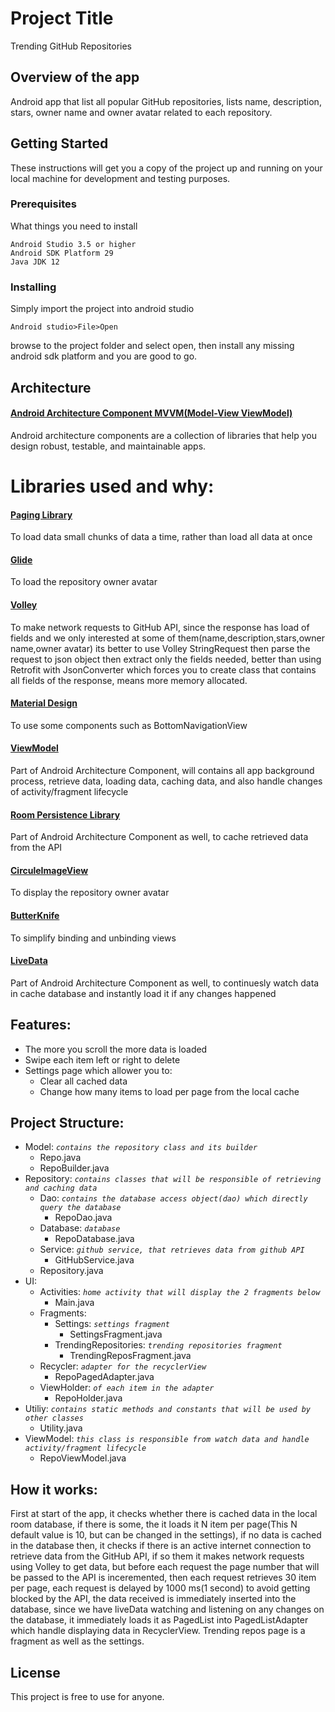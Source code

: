 # Project Title

Trending GitHub Repositories

## Overview of the app

Android app that list all popular GitHub repositories, lists name, description, stars, owner name and owner avatar related to each repository.

## Getting Started

These instructions will get you a copy of the project up and running on your local machine for development and testing purposes.

### Prerequisites

What things you need to install
```
Android Studio 3.5 or higher
Android SDK Platform 29
Java JDK 12
```

### Installing

Simply import the project into android studio

```
Android studio>File>Open
```
browse to the project folder and select open, then install any missing android sdk platform and you are good to go.

## Architecture

#### [Android Architecture Component MVVM(Model-View ViewModel)](https://developer.android.com/topic/libraries/architecture)
 Android architecture components are a collection of libraries that help you design robust, testable, and maintainable apps.

# Libraries used and why:

#### [Paging Library](https://developer.android.com/topic/libraries/architecture/paging)
To load data small chunks of data a time, rather than load all data at once

#### [Glide](https://github.com/bumptech/glide)
To load the repository owner avatar

#### [Volley](https://developer.android.com/training/volley)
To make network requests to GitHub API, since the response has load of fields and we only interested at some of 		them(name,description,stars,owner name,owner avatar) its better to use Volley StringRequest then parse the request to 		json object then extract only the fields needed, better than using Retrofit with JsonConverter which forces you to create 	class that contains all fields of the response, means more memory allocated.

#### [Material Design](https://material.io/develop/android/docs/getting-started/)
To use some components such as BottomNavigationView

#### [ViewModel](https://developer.android.com/topic/libraries/architecture/viewmodel)
Part of Android Architecture Component, will contains all app background process, retrieve data, loading data, caching 	data, and also handle changes of activity/fragment lifecycle

#### [Room Persistence Library](https://developer.android.com/topic/libraries/architecture/room)
Part of Android Architecture Component as well, to cache retrieved data from the API

#### [CirculeImageView](https://github.com/hdodenhof/CircleImageView)
To display the repository owner avatar

#### [ButterKnife](https://jakewharton.github.io/butterknife/)
To simplify binding and unbinding views

#### [LiveData](https://developer.android.com/topic/libraries/architecture/livedata)
Part of Android Architecture Component as well, to continuesly watch data in cache database and instantly load it if any 	changes happened

## Features:

* The more you scroll the more data is loaded
* Swipe each item left or right to delete
* Settings page which allower you to:
	* Clear all cached data
	* Change how many items to load per page from the local cache

## Project Structure:

* Model:    *`contains the repository class and its builder`*
	* Repo.java
	* RepoBuilder.java
* Repository:  *`contains classes that will be responsible of retrieving and caching data`*
	* Dao:  *`contains the database access object(dao) which directly query the database`*
		* RepoDao.java
	* Database:  *`database`*
		* RepoDatabase.java 
	* Service:  *`github service, that retrieves data from github API`*
		* GitHubService.java
	* Repository.java
* UI:
	* Activities:  *`home activity that will display the 2 fragments below`*
		* Main.java
	* Fragments:
		* Settings:  *`settings fragment`*
			* SettingsFragment.java
		* TrendingRepositories: *`trending repositories fragment`*
			* TrendingReposFragment.java
	* Recycler:  *`adapter for the recyclerView`*
		* RepoPagedAdapter.java
	* ViewHolder:  *`of each item in the adapter`*
		* RepoHolder.java
* Utiliy:  *`contains static methods and constants that will be used by other classes`*
	* Utility.java
* ViewModel:  *`this class is responsible from watch data and handle activity/fragment lifecycle`*
	* RepoViewModel.java

## How it works:
	
First at start of the app, it checks whether there is cached data in the local room database, if there is some, the it loads it N item per page(This N default value is 10, but can be changed in the settings), if no data is cached in the database then, it checks if there is an active internet connection to retrieve data from the GitHub API, if so them it makes network requests using Volley to get data, but before each request the page number that will be passed to the API is inceremented, then each request retrieves 30 item per page, each request is delayed by 1000 ms(1 second) to avoid getting blocked by the API, the data received is immediately inserted into the database, since we have liveData watching and listening on any changes on the database, it immediately loads it as PagedList into PagedListAdapter which handle displaying data in RecyclerView.
	Trending repos page is a fragment as well as the settings.

## License

This project is free to use for anyone.

